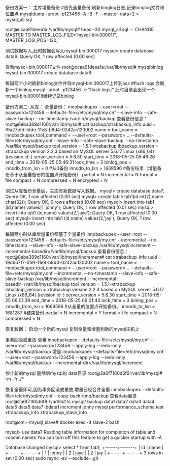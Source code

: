 备份方案一：
主库增量备份
#首先全量备份,刷新binglog日志,记录binglog文件和位置点
mysqldump -uroot -p123456 -A -B -F --master-data=2 > mysql_all.sql 

root@ccaa91deea1a:/var/lib/mysql# head -30 mysql_all.sql 
-- CHANGE MASTER TO MASTER_LOG_FILE='mysql-bin.000017', MASTER_LOG_POS=120;

测试数据写入,此时数据会写入mysql-bin.000017
mysql> create database data6;
Query OK, 1 row affected (0.00 sec)

查看mysql-bin.000017文件
root@ccaa91deea1a:/var/lib/mysql# mysqlbinlog mysql-bin.000017 
create database data6

每隔两个小时刷新binlog文件并将mysql-bin.000017上传到oss
#flush logs 会刷新一个binlog
mysql -uroot -p123456 -e "flush logs;"
此时目录会出现一个mysql-bin.000018继续记录binlog



备份方案二:
从库：
全量备份：
innobackupex --user=root --password=123456 --defaults-file=/etc/mysql/my.cnf --slave-info --safe-slave-backup --no-timestamp /var/lib/mysql/backup
查看备份信息：
root@8eba389d1160:/var/lib/mysql# cat  backup/xtrabackup_info 
uuid = f9a27bfd-5fde-11e8-b8d4-0242ac120002
name = 
tool_name = innobackupex
tool_command = --user=root --password=... --defaults-file=/etc/mysql/my.cnf --slave-info --safe-slave-backup --no-timestamp /var/lib/mysql/backup
tool_version = 1.5.1-xtrabackup
ibbackup_version = xtrabackup version 2.2.3 based on MySQL server 5.6.17 Linux (x86_64) (revision id: )
server_version = 5.6.30
start_time = 2018-05-25 05:46:26
end_time = 2018-05-25 05:46:31
lock_time = 3
binlog_pos = 
innodb_from_lsn = 0  #从0备份
innodb_to_lsn = 1669596  #备份结束（增量备份基于从全量备份的位置点开始备份）
partial = N
incremental = N
format = file
compact = N
compressed = N
encrypted = N

测试从库备份全量后，主库有新数据写入数据。
mysql> create database data7;
Query OK, 1 row affected (0.00 sec)
mysql> create table tab1(id int(2),name char(32));
Query OK, 0 rows affected (0.08 sec)
mysql> insert into tab1 (id,name) values(1,'jonny');
Query OK, 1 row affected (0.01 sec)
mysql> insert into tab1 (id,name) values(2,'jaye');
Query OK, 1 row affected (0.00 sec)
mysql> insert into tab1 (id,name) values(2,'jay');
Query OK, 1 row affected (0.00 sec)

每隔两小时从库增量备份都基于全量备份
innobackupex --user=root --password=123456 --defaults-file=/etc/mysql/my.cnf --incremental --no-timestamp --slave-info --safe-slave-backup /var/lib/mysql/increment --incremental-basedir=/var/lib/mysql/backup
查看备份信息：
root@8eba389d1160:/var/lib/mysql/increment# cat xtrabackup_info 
uuid = 19db67f7-5fe1-11e8-b8d4-0242ac120002
name = 
tool_name = innobackupex
tool_command = --user=root --password=... --defaults-file=/etc/mysql/my.cnf --incremental --no-timestamp --slave-info --safe-slave-backup /var/lib/mysql/increment --incremental-basedir=/var/lib/mysql/backup
tool_version = 1.5.1-xtrabackup
ibbackup_version = xtrabackup version 2.2.3 based on MySQL server 5.6.17 Linux (x86_64) (revision id: )
server_version = 5.6.30
start_time = 2018-05-25 06:01:39
end_time = 2018-05-25 06:01:44
lock_time = 3
binlog_pos = 
innodb_from_lsn = 1669596 #从全量的位置点开始备份。
innodb_to_lsn = 1681287   #结束备份
partial = N
incremental = Y
format = file
compact = N
compressed = N

恢复数据：
启动一个新的mysql
复制全量和增量到新的mysql主机上

事务回滚或重放
全量
innobackupex --defaults-file=/etc/mysql/my.cnf --user=root --password=123456 --apply-log --redo-only /var/lib/mysql/backup
增量
innobackupex --defaults-file=/etc/mysql/my.cnf --user=root --password=123456 --apply-log --redo-only /var/lib/mysql/backup --incremental-dir=/var/lib/mysql/increment

停止新的mysql
删除新mysql的 data目录
root@2a6f7180d6f9:/var/lib/mysql# rm -fr ./*

恢复全量即可,因为事务回滚或重放,增量已经合并全量
innobackupex --defaults-file=/etc/mysql/my.cnf --copy-back /tmp/backup
查看data目录
root@2a6f7180d6f9:/var/lib# ls mysql/
backup	data1  data2  data3  data4  data5  data6  data7  ibdata1  increment  jonny  mysql  performance_schema  test  xtrabackup_info  xtrabackup_slave_info

root@om:~/mysql_slave# docker exec -it slave-2 bash

mysql> use data7
Reading table information for completion of table and column names
You can turn off this feature to get a quicker startup with -A

Database changed
mysql> select * from tab1;
+------+-------+
| id   | name  |
+------+-------+
|    1 | jonny |
|    2 | jaye  |
|    2 | jay   |
+------+-------+
3 rows in set (0.00 sec)
sudo rsync -av --exclude=.git 